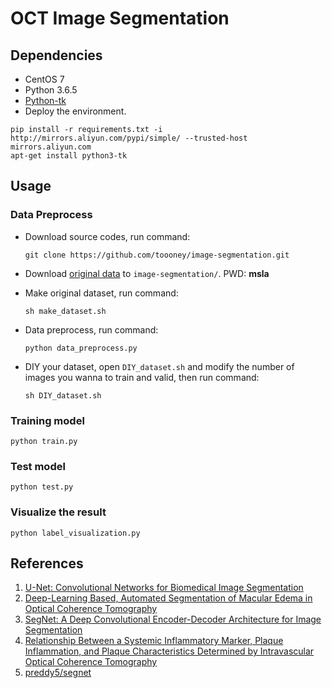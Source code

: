 # OCT Image Segmentation

## Dependencies

- CentOS 7
- Python 3.6.5
- [Python-tk](https://pkgs.org/download/python-tk)
- Deploy the environment.

```shell
pip install -r requirements.txt -i http://mirrors.aliyun.com/pypi/simple/ --trusted-host mirrors.aliyun.com
apt-get install python3-tk
```

## Usage

### Data Preprocess

- Download source codes, run command:

  `git clone https://github.com/toooney/image-segmentation.git`

- Download [original data](https://pan.baidu.com/s/1WRdH2HjVpIi6cjRVHrhO8Q) to `image-segmentation/`. PWD: **msla**

- Make original dataset, run command:

  `sh make_dataset.sh`
  
- Data preprocess, run command:

  `python data_preprocess.py`
  
- DIY your dataset, open `DIY_dataset.sh` and modify the number of images you wanna to train and valid, then run command:

  `sh DIY_dataset.sh`

### Training model

```shell
python train.py
```

### Test model

```shell
python test.py
```

### Visualize the result

```shell
python label_visualization.py
```

## References

1. [U-Net: Convolutional Networks for Biomedical Image Segmentation](https://lmb.informatik.uni-freiburg.de/people/ronneber/u-net/) 
2. [Deep-Learning Based, Automated Segmentation of Macular Edema in Optical Coherence Tomography](https://www.biorxiv.org/content/biorxiv/early/2017/05/09/135640.full.pdf)
3. [SegNet: A Deep Convolutional Encoder-Decoder Architecture for Image Segmentation](https://arxiv.org/pdf/1511.00561v2.pdf)
4. [Relationship Between a Systemic Inflammatory Marker, Plaque Inflammation, and Plaque Characteristics Determined by Intravascular Optical Coherence Tomography](https://www.ahajournals.org/doi/pdf/10.1161/ATVBAHA.107.145987)
5. [preddy5/segnet](https://github.com/preddy5/segnet)